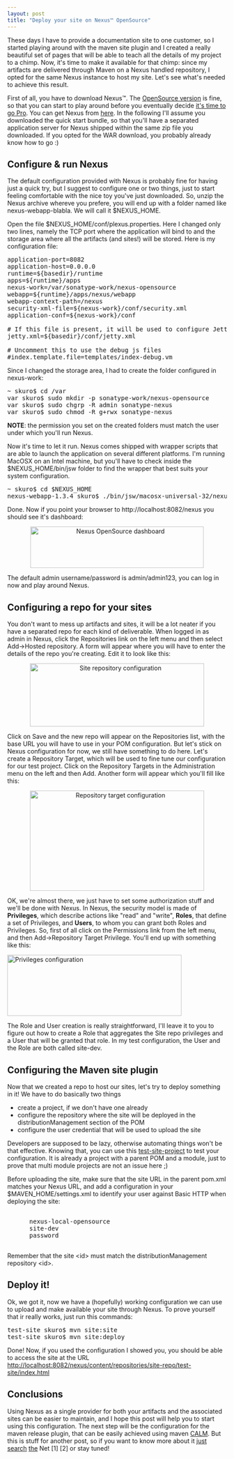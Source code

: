 ```yaml
---
layout: post
title: "Deploy your site on Nexus™ OpenSource"
---
```

These days I have to provide a documentation site to one customer, so I started playing around with the maven site plugin and I created a really beautiful set of pages that will be able to teach all the details of my project to a chimp. Now, it's time to make it available for that chimp: since my artifacts are delivered through Maven on a Nexus handled repository, I opted for the same Nexus instance to host my site. Let's see what's needed to achieve this result.

First of all, you have to download Nexus™. The <a title="Nexus OpenSource homepage" href="http://nexus.sonatype.org/">OpenSource version</a> is fine, so that you can start to play around before you eventually decide <a title="Nexus Professional homepage" href="http://www.sonatype.com/products/nexus">it's time to go Pro</a>. You can get Nexus from <a title="Sonatype Nexus download page" href="http://nexus.sonatype.org/downloads/">here</a>. In the following I'll assume you downloaded the quick start bundle, so that you'll have a separated application server for Nexus shipped within the same zip file you downloaded. If you opted for the WAR download, you probably already know how to go :)
<h2>Configure &amp; run Nexus</h2>
The default configuration provided with Nexus is probably fine for having just a quick try, but I suggest to configure one or two things, just to start feeling comfortable with the nice toy you've just downloaded. So, unzip the Nexus archive whereve you prefere, you will end up with a folder named like nexus-webapp-blabla. We will call it $NEXUS_HOME.

Open the file $NEXUS_HOME/conf/plexus.properties. Here I changed only two lines, namely the TCP port where the application will bind to and the storage area where all the artifacts (and sites!) will be stored. Here is my configuration file:
<pre lang="Bash">application-port=8082
application-host=0.0.0.0
runtime=${basedir}/runtime
apps=${runtime}/apps
nexus-work=/var/sonatype-work/nexus-opensource
webapp=${runtime}/apps/nexus/webapp
webapp-context-path=/nexus
security-xml-file=${nexus-work}/conf/security.xml
application-conf=${nexus-work}/conf

# If this file is present, it will be used to configure Jetty.
jetty.xml=${basedir}/conf/jetty.xml

# Uncomment this to use the debug js files
#index.template.file=templates/index-debug.vm</pre>
Since I changed the storage area, I had to create the folder configured in nexus-work:
<pre lang="bash">~ skuro$ cd /var
var skuro$ sudo mkdir -p sonatype-work/nexus-opensource
var skuro$ sudo chgrp -R admin sonatype-nexus
var skuro$ sudo chmod -R g+rwx sonatype-nexus</pre>
<strong>NOTE</strong>: the permission you set on the created folders must match the user under which you'll run Nexus.

Now it's time to let it run. Nexus comes shipped with wrapper scripts that are able to launch the application on several different platforms. I'm running MacOSX on an Intel machine, but you'll have to check inside the $NEXUS_HOME/bin/jsw folder to find the wrapper that best suits your system configuration.
<pre lang="bash">~ skuro$ cd $NEXUS_HOME
nexus-webapp-1.3.4 skuro$ ./bin/jsw/macosx-universal-32/nexus start</pre>
Done. Now if you point your browser to http://localhost:8082/nexus you should see it's dashboard:
<p style="text-align: center;"><a rel="thumbnail" href="http://www.skuro.tk/wp-content/uploads/2009/07/picture-6-1024x245.png"><img class="aligncenter size-large wp-image-90" title="Nexus OpenSource dashboard" src="http://www.skuro.tk/wp-content/uploads/2009/07/picture-6-1024x245.png" alt="Nexus OpenSource dashboard" width="398" height="95" /></a></p>

The default admin username/password is admin/admin123, you can log in now and play around Nexus.
<h2>Configuring a repo for your sites</h2>
You don't want to mess up artifacts and sites, it will be a lot neater if you have a separated repo for each kind of deliverable. When logged in as admin in Nexus, click the Repositories link on the left menu and then select Add-&gt;Hosted repository. A form will appear where you will have to enter the details of the repo you're creating. Edit it to look like this:
<p style="text-align: center;"><a rel="thumbnail" href="http://www.skuro.tk/wp-content/uploads/2009/07/picture-7-1024x372.png"><img class="aligncenter size-large wp-image-91" title="Site repository configuration" src="http://www.skuro.tk/wp-content/uploads/2009/07/picture-7-1024x372.png" alt="Site repository configuration" width="400" height="145" /></a></p>

Click on Save and the new repo will appear on the Repositories list, with the base URL you will have to use in your POM configuration. But let's stick on Nexus configuration for now, we still have something to do here. Let's create a Repository Target, which will be used to fine tune our configuration for our test project. Click on the Repository Targets in the Administration menu on the left and then Add. Another form will appear which you'll fill like this:
<p style="text-align: center;"></p>
<p style="text-align: center;"><a rel="thumbnail" href="http://www.skuro.tk/wp-content/uploads/2009/07/picture-8.png"><img class="aligncenter size-full wp-image-101" title="Repository target configuration" src="http://www.skuro.tk/wp-content/uploads/2009/07/picture-8.png" alt="Repository target configuration" width="400" height="230" /></a></p>

OK, we're almost there, we just have to set some authorization stuff and we'll be done with Nexus. In Nexus, the security model is made of <strong>Privileges</strong>, which describe actions like "read" and "write", <strong>Roles</strong>, that define a set of Privileges, and <strong>Users</strong>, to whom you can grant both Roles and Privileges. So, first of all click on the Permissions link from the left menu, and then Add-&gt;Repository Target Privilege. You'll end up with something like this:

<a rel="thumbnail" href="http://www.skuro.tk/wp-content/uploads/2009/07/picture-9.png"><img class="aligncenter size-full wp-image-102" title="Privileges configuration" src="http://www.skuro.tk/wp-content/uploads/2009/07/picture-9.png" alt="Privileges configuration" width="400" height="140" /></a>

The Role and User creation is really straightforward, I'll leave it to you to figure out how to create a Role that aggregates the Site repo privileges and a User that will be granted that role. In my test configuration, the User and the Role are both called site-dev.
<h2>Configuring the Maven site plugin</h2>
Now that we created a repo to host our sites, let's try to deploy something in it! We have to do basically two things
<ul>
	<li>create a project, if we don't have one already</li>
	<li>configure the repository where the site will be deployed in the distributionManagement section of the POM</li>
	<li>configure the user credential that will be used to upload the site</li>
</ul>
Developers are supposed to be lazy, otherwise automating things won't be that effective. Knowing that, you can use this <a href="http://www.skuro.tk/wp-content/uploads/2009/07/test-site-projecttar.bz2">test-site-project</a> to test your configuration. It is already a project with a parent POM and a module, just to prove that multi module projects are not an issue here ;)

Before uploading the site, make sure that the site URL in the parent pom.xml matches your Nexus URL, and add a configuration in your $MAVEN_HOME/settings.xml to identify your user against Basic HTTP when deploying the site:
<pre lang="xml">
<server>
      <id>nexus-local-opensource</id>
      <username>site-dev</username>
      <password>password</password>
</server>
</pre>
Remember that the site &lt;id&gt; must match the distributionManagement repository &lt;id&gt;.
<h2>Deploy it!</h2>
Ok, we got it, now we have a (hopefully) working configuration we can use to upload and make available your site through Nexus. To prove yourself that ir really works, just run this commands:
<pre lang="bash">test-site skuro$ mvn site:site
test-site skuro$ mvn site:deploy</pre>
Done! Now, if you used the configuration I showed you, you should be able to access the site at the URL <a href="http://localhost:8082/nexus/content/repositories/site-repo/test-site/index.html">http://localhost:8082/nexus/content/repositories/site-repo/test-site/index.html</a>
<h2>Conclusions</h2>
Using Nexus as a single provider for both your artifacts and the associated sites can be easier to maintain, and I hope this post will help you to start using this configuration. The next step will be the configuration for the maven release plugin, that can be easily achieved using maven <a title="Maven CALM homepage" href="http://code.google.com/p/maven-calm/">CALM</a>. But this is stuff for another post, so if you want to know more about it <a href="http://pillitu.wordpress.com/2009/06/26/maven-calm/">just</a> <a href="http://mindthegab.com/2009/06/26/launching-calm-an-opensource-answer-to-application-lifecycle-management/">search</a> <a href="http://www.theserverside.com/news/thread.tss?thread_id=55075">the</a> Net [1] [2] or stay tuned!